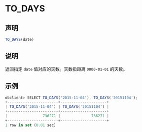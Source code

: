 TO_DAYS 
============================



声明 
-----------------------

```javascript
TO_DAYS(date)
```



说明 
-----------------------

返回指定 `date` 值对应的天数。天数指距离 `0000-01-01` 的天数。

示例 
-----------------------

```javascript
obclient> SELECT TO_DAYS('2015-11-04'), TO_DAYS('20151104');
+-----------------------+---------------------+
| TO_DAYS('2015-11-04') | TO_DAYS('20151104') |
+-----------------------+---------------------+
|                736271 |              736271 |
+-----------------------+---------------------+
1 row in set (0.01 sec)
```


